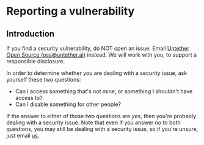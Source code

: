 # Reporting a vulnerability

## Introduction

If you find a security vulnerability, do NOT open an issue.
Email [Untether Open Source (<oss@untether.ai>)](mailto:oss@untether.ai) instead. We will work with you, to support a responsible disclosure.

In order to determine whether you are dealing with a security issue, ask
yourself these two questions:

-   Can I access something that's not mine, or something I shouldn't
    have access to?
-   Can I disable something for other people?

If the answer to either of those two questions are *yes*, then you're
probably dealing with a security issue. Note that even if you answer
*no*  to both questions, you may still be dealing with a security
issue, so if you're unsure, just email [us](mailto:oss@untether.ai).